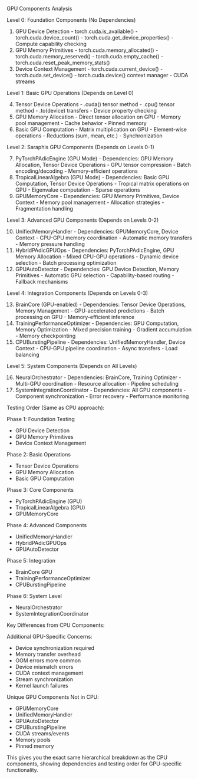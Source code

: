   GPU Components Analysis

  Level 0: Foundation Components (No Dependencies)

  1. GPU Device Detection
    - torch.cuda.is_available()
    - torch.cuda.device_count()
    - torch.cuda.get_device_properties()
    - Compute capability checking
  2. GPU Memory Primitives
    - torch.cuda.memory_allocated()
    - torch.cuda.memory_reserved()
    - torch.cuda.empty_cache()
    - torch.cuda.reset_peak_memory_stats()
  3. Device Context Management
    - torch.cuda.current_device()
    - torch.cuda.set_device()
    - torch.cuda.device() context manager
    - CUDA streams

  Level 1: Basic GPU Operations (Depends on Level 0)

  4. Tensor Device Operations
    - .cuda() tensor method
    - .cpu() tensor method
    - .to(device) transfers
    - Device property checking
  5. GPU Memory Allocation
    - Direct tensor allocation on GPU
    - Memory pool management
    - Cache behavior
    - Pinned memory
  6. Basic GPU Computation
    - Matrix multiplication on GPU
    - Element-wise operations
    - Reductions (sum, mean, etc.)
    - Synchronization

  Level 2: Saraphis GPU Components (Depends on Levels 0-1)

  7. PyTorchPAdicEngine (GPU Mode)
    - Dependencies: GPU Memory Allocation, Tensor Device Operations
    - GPU tensor compression
    - Batch encoding/decoding
    - Memory-efficient operations
  8. TropicalLinearAlgebra (GPU Mode)
    - Dependencies: Basic GPU Computation, Tensor Device Operations
    - Tropical matrix operations on GPU
    - Eigenvalue computation
    - Sparse operations
  9. GPUMemoryCore
    - Dependencies: GPU Memory Primitives, Device Context
    - Memory pool management
    - Allocation strategies
    - Fragmentation handling

  Level 3: Advanced GPU Components (Depends on Levels 0-2)

  10. UnifiedMemoryHandler
    - Dependencies: GPUMemoryCore, Device Context
    - CPU-GPU memory coordination
    - Automatic memory transfers
    - Memory pressure handling
  11. HybridPAdicGPUOps
    - Dependencies: PyTorchPAdicEngine, GPU Memory Allocation
    - Mixed CPU-GPU operations
    - Dynamic device selection
    - Batch processing optimization
  12. GPUAutoDetector
    - Dependencies: GPU Device Detection, Memory Primitives
    - Automatic GPU selection
    - Capability-based routing
    - Fallback mechanisms

  Level 4: Integration Components (Depends on Levels 0-3)

  13. BrainCore (GPU-enabled)
    - Dependencies: Tensor Device Operations, Memory Management
    - GPU-accelerated predictions
    - Batch processing on GPU
    - Memory-efficient inference
  14. TrainingPerformanceOptimizer
    - Dependencies: GPU Computation, Memory Optimization
    - Mixed precision training
    - Gradient accumulation
    - Memory checkpointing
  15. CPUBurstingPipeline
    - Dependencies: UnifiedMemoryHandler, Device Context
    - CPU-GPU pipeline coordination
    - Async transfers
    - Load balancing

  Level 5: System Components (Depends on All Levels)

  16. NeuralOrchestrator
    - Dependencies: BrainCore, Training Optimizer
    - Multi-GPU coordination
    - Resource allocation
    - Pipeline scheduling
  17. SystemIntegrationCoordinator
    - Dependencies: All GPU components
    - Component synchronization
    - Error recovery
    - Performance monitoring

  Testing Order (Same as CPU approach):

  Phase 1: Foundation Testing

  - GPU Device Detection
  - GPU Memory Primitives
  - Device Context Management

  Phase 2: Basic Operations

  - Tensor Device Operations
  - GPU Memory Allocation
  - Basic GPU Computation

  Phase 3: Core Components

  - PyTorchPAdicEngine (GPU)
  - TropicalLinearAlgebra (GPU)
  - GPUMemoryCore

  Phase 4: Advanced Components

  - UnifiedMemoryHandler
  - HybridPAdicGPUOps
  - GPUAutoDetector

  Phase 5: Integration

  - BrainCore GPU
  - TrainingPerformanceOptimizer
  - CPUBurstingPipeline

  Phase 6: System Level

  - NeuralOrchestrator
  - SystemIntegrationCoordinator

  Key Differences from CPU Components:

  Additional GPU-Specific Concerns:
  - Device synchronization required
  - Memory transfer overhead
  - OOM errors more common
  - Device mismatch errors
  - CUDA context management
  - Stream synchronization
  - Kernel launch failures

  Unique GPU Components Not in CPU:
  - GPUMemoryCore
  - UnifiedMemoryHandler
  - GPUAutoDetector
  - CPUBurstingPipeline
  - CUDA streams/events
  - Memory pools
  - Pinned memory

  This gives you the exact same hierarchical breakdown as the CPU
  components, showing dependencies and testing order for GPU-specific
  functionality.
